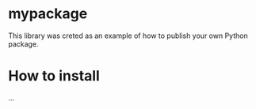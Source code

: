 # mypackage
This library was creted as an example of how to publish your own Python package.

# How to install
...